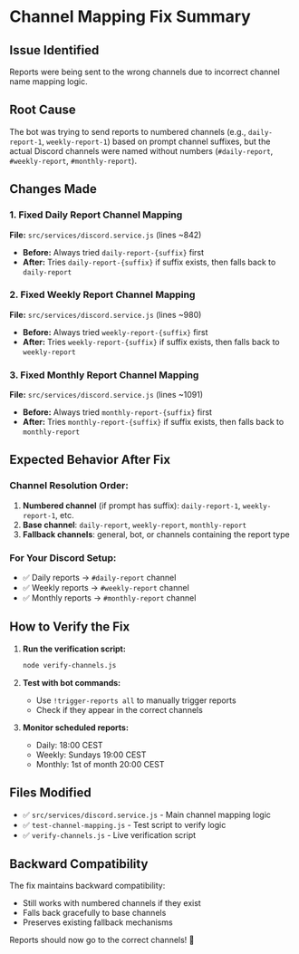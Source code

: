 # Channel Mapping Fix Summary

## Issue Identified
Reports were being sent to the wrong channels due to incorrect channel name mapping logic.

## Root Cause
The bot was trying to send reports to numbered channels (e.g., `daily-report-1`, `weekly-report-1`) based on prompt channel suffixes, but the actual Discord channels were named without numbers (`#daily-report`, `#weekly-report`, `#monthly-report`).

## Changes Made

### 1. Fixed Daily Report Channel Mapping
**File:** `src/services/discord.service.js` (lines ~842)
- **Before:** Always tried `daily-report-{suffix}` first
- **After:** Tries `daily-report-{suffix}` if suffix exists, then falls back to `daily-report`

### 2. Fixed Weekly Report Channel Mapping  
**File:** `src/services/discord.service.js` (lines ~980)
- **Before:** Always tried `weekly-report-{suffix}` first
- **After:** Tries `weekly-report-{suffix}` if suffix exists, then falls back to `weekly-report`

### 3. Fixed Monthly Report Channel Mapping
**File:** `src/services/discord.service.js` (lines ~1091)  
- **Before:** Always tried `monthly-report-{suffix}` first
- **After:** Tries `monthly-report-{suffix}` if suffix exists, then falls back to `monthly-report`

## Expected Behavior After Fix

### Channel Resolution Order:
1. **Numbered channel** (if prompt has suffix): `daily-report-1`, `weekly-report-1`, etc.
2. **Base channel**: `daily-report`, `weekly-report`, `monthly-report`
3. **Fallback channels**: general, bot, or channels containing the report type

### For Your Discord Setup:
- ✅ Daily reports → `#daily-report` channel
- ✅ Weekly reports → `#weekly-report` channel  
- ✅ Monthly reports → `#monthly-report` channel

## How to Verify the Fix

1. **Run the verification script:**
   ```bash
   node verify-channels.js
   ```

2. **Test with bot commands:**
   - Use `!trigger-reports all` to manually trigger reports
   - Check if they appear in the correct channels

3. **Monitor scheduled reports:**
   - Daily: 18:00 CEST
   - Weekly: Sundays 19:00 CEST
   - Monthly: 1st of month 20:00 CEST

## Files Modified
- ✅ `src/services/discord.service.js` - Main channel mapping logic
- ✅ `test-channel-mapping.js` - Test script to verify logic
- ✅ `verify-channels.js` - Live verification script

## Backward Compatibility
The fix maintains backward compatibility:
- Still works with numbered channels if they exist
- Falls back gracefully to base channels
- Preserves existing fallback mechanisms

Reports should now go to the correct channels! 🎯